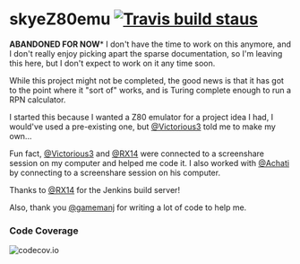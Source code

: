# skyeZ80emu [![Travis build staus](https://img.shields.io/travis/skyem123/skyeZ80emu.svg)](https://travis-ci.org/skyem123/skyeZ80emu)

**ABANDONED FOR NOW*** I don't have the time to work on this anymore, and I don't really enjoy picking apart the sparse documentation, so I'm leaving this here, but I don't expect to work on it any time soon.

While this project might not be completed, the good news is that it has got to the point where it "sort of" works, and is Turing complete enough to run a RPN calculator.

I started this because I wanted a Z80 emulator for a project idea I had, I would've used a pre-existing one, but [@Victorious3](https://github.com/Victorious3) told me to make my own...

Fun fact, [@Victorious3](https://github.com/Victorious3) and [@RX14](https://github.com/RX14) were connected to a screenshare session on my computer and helped me code it. I also worked with [@Achati](https://github.com/Achati) by connecting to a screenshare session on his computer.

Thanks to [@RX14](https://github.com/RX14) for the Jenkins build server!

Also, thank you [@gamemanj](https://github.com/gamemanj) for writing a lot of code to help me.

### Code Coverage ###
![codecov.io](http://codecov.io/github/skyem123/skyeZ80emu/branch.svg?branch=master)
